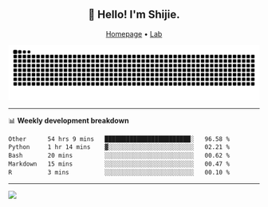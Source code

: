 <h2 align="center">👋 Hello! I'm Shijie.</h2>
<p align="center">
  <a href="https://xu-shi-jie.github.io"> Homepage</a> •
  <a href="https://onodalab.ees.hokudai.ac.jp"> Lab </a>
</p>

![Snake animation](https://github.com/xu-shi-jie/xu-shi-jie/blob/output/github-snake.svg)


-------

📊 **Weekly development breakdown**
<!--START_SECTION:waka-->

```txt
Other      54 hrs 9 mins   ████████████████████████░   96.58 %
Python     1 hr 14 mins    ▓░░░░░░░░░░░░░░░░░░░░░░░░   02.21 %
Bash       20 mins         ░░░░░░░░░░░░░░░░░░░░░░░░░   00.62 %
Markdown   15 mins         ░░░░░░░░░░░░░░░░░░░░░░░░░   00.47 %
R          3 mins          ░░░░░░░░░░░░░░░░░░░░░░░░░   00.10 %
```

<!--END_SECTION:waka-->

-------
![](https://komarev.com/ghpvc/?username=xu-shi-jie&style=flat-square&color=blue) 
